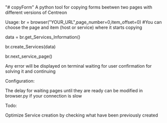 
"# copyForm" 
A python tool for copying forms beetwen two pages with different versions of Centreon

Usage:
br = browser("YOUR_URL",page_number=0,item_offset=0) #You can choose the page and item (host or service) where it starts copying

data = br.get_Services_Information()

br.create_Services(data)

br.next_service_page()


Any error will be displayed on terminal waiting for user confirmation for solving it and continuing

Configuration:

The delay for waiting pages until they are ready can be modified in browser.py if your connection is slow

Todo:

Optimize Service creation by checking what have been previously created